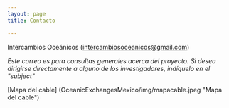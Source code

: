 ```yaml
---
layout: page
title: Contacto

---
```

Intercambios Oceánicos (<intercambiosoceanicos@gmail.com>)

*Este correo es para consultas generales acerca del proyecto. Si desea dirigirse directamente a alguno de los investigadores, indíquelo en el "subject"*

[Mapa del cable] (OceanicExchangesMexico/img/mapacable.jpeg "Mapa del cable")
